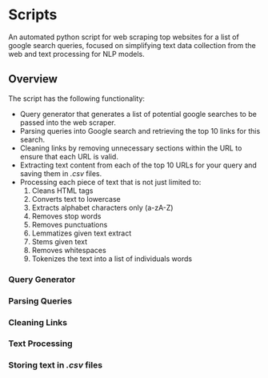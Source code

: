 # Scripts
An automated python script for web scraping top websites for a list of google search queries, focused on simplifying text data collection from the web and text processing for NLP models.

## Overview
The script has the following functionality:
- Query generator that generates a list of potential google searches to be passed into the web scraper. 
- Parsing queries into Google search and retrieving the top 10 links for 
this search.
- Cleaning links by removing unnecessary sections within the URL to ensure that each URL is valid.
- Extracting text content from each of the top 10 URLs for your query and saving them in _.csv_ files.
- Processing each piece of text that is not just limited to:
    1. Cleans HTML tags
    2. Converts text to lowercase
    3. Extracts alphabet characters only (a-zA-Z)
    4. Removes stop words
    5. Removes punctuations
    6. Lemmatizes given text extract
    7. Stems given text
    8. Removes whitespaces
    9. Tokenizes the text into a list of individuals words

### Query Generator

### Parsing Queries

### Cleaning Links

### Text Processing

### Storing text in _.csv_ files